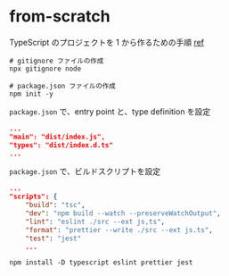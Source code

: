 # from-scratch

TypeScript のプロジェクトを 1 から作るための手順
[ref](https://frontendmasters.com/courses/production-typescript/creating-a-project-from-scratch/)

```shell
# gitignore ファイルの作成
npx gitignore node

# package.json ファイルの作成
npm init -y
```

`package.json` で、entry point と、type definition を設定

```json
...
"main": "dist/index.js",
"types": "dist/index.d.ts"
...
```

`package.json` で、ビルドスクリプトを設定

```json
...
"scripts": {
    "build": "tsc",
    "dev": "npm build --watch --preserveWatchOutput",
    "lint": "eslint ./src --ext js,ts",
    "format": "prettier --write ./src --ext js.ts",
    "test": "jest"
    ...
```

```shell
npm install -D typescript eslint prettier jest
```
